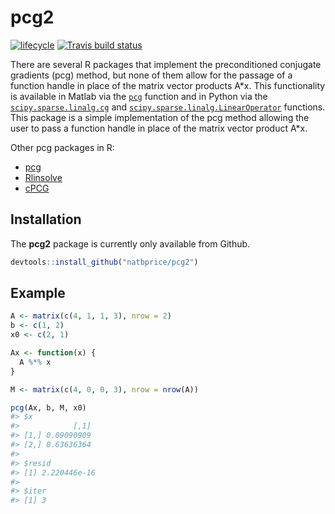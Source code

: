 
<!-- README.md is generated from README.Rmd. Please edit that file -->

# pcg2

[![lifecycle](https://img.shields.io/badge/lifecycle-maturing-blue.svg)](https://www.tidyverse.org/lifecycle/#maturing)
[![Travis build
status](https://travis-ci.org/natbprice/pcg2.svg?branch=master)](https://travis-ci.org/natbprice/pcg2)

There are several R packages that implement the preconditioned conjugate
gradients (pcg) method, but none of them allow for the passage of a
function handle in place of the matrix vector products A\*x. This
functionality is available in Matlab via the
[`pcg`](https://www.mathworks.com/help/matlab/ref/pcg.html) function and
in Python via the
[`scipy.sparse.linalg.cg`](https://docs.scipy.org/doc/scipy/reference/generated/scipy.sparse.linalg.cg.html)
and
[`scipy.sparse.linalg.LinearOperator`](https://docs.scipy.org/doc/scipy/reference/generated/scipy.sparse.linalg.LinearOperator.html)
functions. This package is a simple implementation of the pcg method
allowing the user to pass a function handle in place of the matrix
vector product A\*x.

Other pcg packages in R:

  - [pcg](https://cran.r-project.org/package=pcg)
  - [Rlinsolve](https://cran.r-project.org/package=Rlinsolve)
  - [cPCG](https://cran.r-project.org/package=cPCG)

## Installation

The **pcg2** package is currently only available from Github.

``` r
devtools::install_github("natbprice/pcg2")
```

## Example

``` r
A <- matrix(c(4, 1, 1, 3), nrow = 2)
b <- c(1, 2)
x0 <- c(2, 1)

Ax <- function(x) {
  A %*% x
}

M <- matrix(c(4, 0, 0, 3), nrow = nrow(A))

pcg(Ax, b, M, x0)
#> $x
#>            [,1]
#> [1,] 0.09090909
#> [2,] 0.63636364
#> 
#> $resid
#> [1] 2.220446e-16
#> 
#> $iter
#> [1] 3
```
